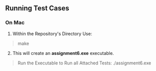 ## Running Test Cases
### On Mac
1. Within the Repository's Directory Use:
> make
2. This will create an **assignment6.exe** executable.
> Run the Executable to Run all Attached Tests:
> ./assignment6.exe
